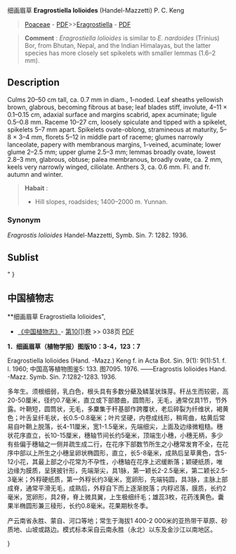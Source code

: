细画眉草 **Eragrostiella lolioides** (Handel-Mazzetti) P. C. Keng

> [Poaceae](http://www.iplant.cn/info/Poaceae?t=foc) - [PDF](http://www.iplant.cn/foc/pdf/Poaceae.pdf)>>[Eragrostiella](http://www.iplant.cn/info/Eragrostiella?t=foc) - [PDF](http://www.iplant.cn/foc/pdf/Eragrostiella.pdf)

> **Comment** : 
> *Eragrostiella lolioides* is similar to *E. nardoides* (Trinius) Bor, from Bhutan, Nepal, and the Indian Himalayas, but the latter species has more closely set spikelets with smaller lemmas (1.6–2 mm).

## Description

Culms 20–50 cm tall, ca. 0.7 mm in diam., 1-noded. Leaf sheaths yellowish brown, glabrous, becoming fibrous at base; leaf blades stiff, involute, 4–11 × 0.1–0.15 cm, adaxial surface and margins scabrid, apex acuminate; ligule 0.5–0.8 mm. Raceme 10–27 cm, loosely spiculate and tipped with a spikelet, spikelets 5–7 mm apart. Spikelets ovate-oblong, stramineous at maturity, 5–8 × 3–4 mm, florets 5–12 in middle part of raceme; glumes narrowly lanceolate, papery with membranous margins, 1-veined, acuminate; lower glume 2–2.5 mm; upper glume 2.5–3 mm; lemmas broadly ovate, lowest 2.8–3 mm, glabrous, obtuse; palea membranous, broadly ovate, ca. 2 mm, keels very narrowly winged, ciliolate. Anthers 3, ca. 0.6 mm. Fl. and fr. autumn and winter.

> **Habait** : 
>* Hill slopes, roadsides; 1400–2000 m. Yunnan.

### Synonym
*Eragrostis lolioides* Handel-Mazzetti, Symb. Sin. 7: 1282. 1936.

## Sublist
"
}
## 中国植物志

**细画眉草 Eragrostiella lolioides",

* [《中国植物志》](http://www.iplant.cn/frps)- [第10(1)卷](http://www.iplant.cn/frps/vol/10(1)) >> 038页 [PDF](http://www.iplant.cn/frps/pdf/10(1)/038.pdf)

**1．细画眉草（植物学报）图版10：3-4，123：7**

Eragrostiella lolioides (Hand. -Mazz.) Keng f. in Acta Bot. Sin. 9(1): 9(1):51. f. l. 1960; 中国高等植物图鉴5: 133. 图7095. 1976. ——Eragrostis lolioides Hand. -Mazz. Symb. Sin. 7:1282-1283. 1936.

多年生。须根细弱，乳白色，根头具有多数分蘗及鳞茎状珠芽。秆丛生而较密，高20-50厘米，径约0.7毫米，直立或下部膝曲，圆筒形，无毛，通常仅具1节，节外露。叶鞘短，圆筒状，无毛，多麇集于秆基部作跨覆状，老后碎裂为纤维状，褐黄色；叶舌呈纤毛状，长0.5-0.8毫米；叶片坚硬，内卷成线形，稍弯曲，枯黄后常易自叶鞘上脱落，长4-11厘米，宽1-1.5毫米，先端细尖，上面及边缘微粗糙。穗状花序直立，长10-15厘米，穗轴节间长约5毫米，顶端生小穗，小穗无柄，多少有些偏于穗轴之一侧并疏生成二行，在花序下部数节所生之小穗常发育不全，在花序中部以上所生之小穗呈卵状椭圆形，直立，长5-8毫米，成熟后呈草黄色，含5-12小花，其最上部之小花常为不孕性，小穗轴在花序上迟缓断落；颖硬纸质，唯边缘为膜质，呈狭披针形，先端渐尖，具1脉，第一颖长2-2.5毫米，第二颖长2.5-3毫米；外稃硬纸质，第一外稃长约3毫米，宽卵形，先端钝圆，具3脉，主脉上部成脊，通常平滑无毛，成熟后，外稃自下而上逐渐脱落；内稃迟落，膜质，长约2毫米，宽卵形，具2脊，脊上微具翼，上生极细纤毛；雄蕊3枚，花药浅黄色。囊果半椭圆形兼三稜形，长约0.8毫米。花果期秋冬季。

产云南省永胜、蒙自、河口等地；常生于海拔1 400-2 000米的亚热带干草原、砂质地、山坡或路边。模式标本采自云南永胜（永北）以东及金沙江以南地区。

}